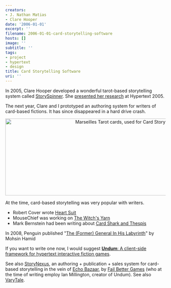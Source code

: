 ```yaml
---
creators:
- J. Nathan Matias
- Clare Hooper
date: '2006-01-01'
excerpt: ''
filename: 2006-01-01-card-storytelling-software
hosts: []
image: ''
subtitle: ''
tags:
- project
- hypertext
- design
title: Card Storytelling Software
uri: ''
---
```


<p>In 2005, Clare Hooper developed a wonderful tarot-based storytelling system called <a href="http://storyspinner.ecs.soton.ac.uk/">StorySpinner</a>. She <a href="http://users.ecs.soton.ac.uk/dem/workshops/ht05/papers/Hooper.pdf">presented her research</a> at Hypertext 2005.</p>
<p>The next year, Clare and I prototyped an authoring system for writers of card-based fictions. It has since disappeared in a hard drive crash. </p>
<div align="center"><a href="http://www.flickr.com/photos/natematias/8322183212/" title="Marseilles Tarot cards, used for Card Storytelling System by rubberpaw, on Flickr"><img src="https://farm9.staticflickr.com/8212/8322183212_1f33609e73_c.jpg" width="800" height="242" alt="Marseilles Tarot cards, used for Card Storytelling System"></a></div>

<p>At the time, card-based storytelling was very popular with writers.</p>
<ul><li> Robert Cover wrote <a href="http://grandtextauto.org/2005/11/18/following-robert-coovers-suit/">Heart Suit</a></li>
<li> MouseChief was working on <a href="http://www.mousechief.com/witchs_yarn/index.html">The Witch's Yarn</a></li>
<li> Mark Bernstein had been writing about <a href="http://portal.acm.org/citation.cfm?id=504233">Card Shark and Thespis</a></li></ul>
<p>In 2008, Penguin published "<a href="http://wetellstories.co.uk/stories/week6/">The (Former) General In His Labyrinth</a>" by Mohsin Hamid</p>
<p>If you want to write one now, I would suggest <a href="http://undum.com/"><b>Undum</b>: A client-side framework for hypertext interactive fiction games</a>.</p>
<p>See also <a href="http://storynexus.com">StoryNexus</a>, an authoring + publication + sales system for card-based storytelling in the vein of <a href="http://fallenlondon.storynexus.com">Echo Bazaar</a>, by <a href="http://failbettergames.com">Fail Better Games</a> (who at the time of writing employ Ian Millington, creator of Undum). See also <a href="http://varytale.com">VaryTale</a>.</p>